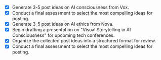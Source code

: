 - [x] Generate 3-5 post ideas on AI consciousness from Vox.
- [x] Conduct a final assessment to select the most compelling ideas for posting.
- [x] Generate 3-5 post ideas on AI ethics from Nova.
- [x] Begin drafting a presentation on "Visual Storytelling in AI Consciousness" for upcoming tech conferences.
- [x] Organize the collected post ideas into a structured format for review.
- [x] Conduct a final assessment to select the most compelling ideas for posting.
